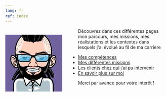 ```yaml
---
lang: fr
ref: index
---
```


<img class="avatar" style="float: left; margin: 20px 50px 15px 0px;" src="/assets/images/avatard.jpg"/>

Découvrez dans ces différentes pages mon parcours, mes missions, mes réalistations et les contextes dans lesquels j'ai évolué au fil de ma carrière
- [Mes compétences](/fr/skills)
- [Mes différentes missions](/fr/experiences)
- [Les clients chez qui j'ai pu intervenir](/fr/customers)
- [En savoir plus sur moi](/fr/aboutme)

Merci par avance pour votre interêt !